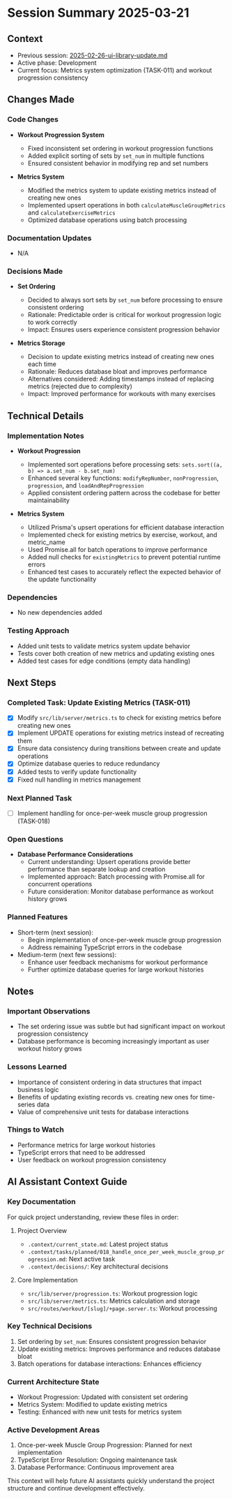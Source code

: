 # Session Summary 2025-03-21

## Context
- Previous session: [2025-02-26-ui-library-update.md](../sessions/2025-02-26-ui-library-update.md)
- Active phase: Development
- Current focus: Metrics system optimization (TASK-011) and workout progression consistency

## Changes Made
### Code Changes
- **Workout Progression System**
  - Fixed inconsistent set ordering in workout progression functions
  - Added explicit sorting of sets by `set_num` in multiple functions
  - Ensured consistent behavior in modifying rep and set numbers

- **Metrics System**
  - Modified the metrics system to update existing metrics instead of creating new ones
  - Implemented upsert operations in both `calculateMuscleGroupMetrics` and `calculateExerciseMetrics`
  - Optimized database operations using batch processing

### Documentation Updates
- N/A

### Decisions Made
- **Set Ordering**
  - Decided to always sort sets by `set_num` before processing to ensure consistent ordering
  - Rationale: Predictable order is critical for workout progression logic to work correctly
  - Impact: Ensures users experience consistent progression behavior

- **Metrics Storage**
  - Decision to update existing metrics instead of creating new ones each time
  - Rationale: Reduces database bloat and improves performance
  - Alternatives considered: Adding timestamps instead of replacing metrics (rejected due to complexity)
  - Impact: Improved performance for workouts with many exercises

## Technical Details
### Implementation Notes
- **Workout Progression**
  - Implemented sort operations before processing sets: `sets.sort((a, b) => a.set_num - b.set_num)`
  - Enhanced several key functions: `modifyRepNumber`, `nonProgression`, `progression`, and `loadAndRepProgression`
  - Applied consistent ordering pattern across the codebase for better maintainability

- **Metrics System**
  - Utilized Prisma's upsert operations for efficient database interaction
  - Implemented check for existing metrics by exercise, workout, and metric_name
  - Used Promise.all for batch operations to improve performance
  - Added null checks for `existingMetrics` to prevent potential runtime errors
  - Enhanced test cases to accurately reflect the expected behavior of the update functionality

### Dependencies
- No new dependencies added

### Testing Approach
- Added unit tests to validate metrics system update behavior
- Tests cover both creation of new metrics and updating existing ones
- Added test cases for edge conditions (empty data handling)

## Next Steps
### Completed Task: Update Existing Metrics (TASK-011)
- [x] Modify `src/lib/server/metrics.ts` to check for existing metrics before creating new ones
- [x] Implement UPDATE operations for existing metrics instead of recreating them
- [x] Ensure data consistency during transitions between create and update operations
- [x] Optimize database queries to reduce redundancy
- [x] Added tests to verify update functionality
- [x] Fixed null handling in metrics management

### Next Planned Task
- [ ] Implement handling for once-per-week muscle group progression (TASK-018)

### Open Questions
- **Database Performance Considerations**
  - Current understanding: Upsert operations provide better performance than separate lookup and creation
  - Implemented approach: Batch processing with Promise.all for concurrent operations
  - Future consideration: Monitor database performance as workout history grows

### Planned Features
- Short-term (next session):
  - Begin implementation of once-per-week muscle group progression
  - Address remaining TypeScript errors in the codebase
- Medium-term (next few sessions):
  - Enhance user feedback mechanisms for workout performance
  - Further optimize database queries for large workout histories

## Notes
### Important Observations
- The set ordering issue was subtle but had significant impact on workout progression consistency
- Database performance is becoming increasingly important as user workout history grows

### Lessons Learned
- Importance of consistent ordering in data structures that impact business logic
- Benefits of updating existing records vs. creating new ones for time-series data
- Value of comprehensive unit tests for database interactions

### Things to Watch
- Performance metrics for large workout histories
- TypeScript errors that need to be addressed
- User feedback on workout progression consistency

## AI Assistant Context Guide
### Key Documentation
For quick project understanding, review these files in order:

1. Project Overview
   - `.context/current_state.md`: Latest project status
   - `.context/tasks/planned/018_handle_once_per_week_muscle_group_progression.md`: Next active task
   - `.context/decisions/`: Key architectural decisions

2. Core Implementation
   - `src/lib/server/progression.ts`: Workout progression logic
   - `src/lib/server/metrics.ts`: Metrics calculation and storage
   - `src/routes/workout/[slug]/+page.server.ts`: Workout processing

### Key Technical Decisions
1. Set ordering by `set_num`: Ensures consistent progression behavior
2. Update existing metrics: Improves performance and reduces database bloat
3. Batch operations for database interactions: Enhances efficiency

### Current Architecture State
- Workout Progression: Updated with consistent set ordering
- Metrics System: Modified to update existing metrics
- Testing: Enhanced with new unit tests for metrics system

### Active Development Areas
1. Once-per-week Muscle Group Progression: Planned for next implementation
2. TypeScript Error Resolution: Ongoing maintenance task
3. Database Performance: Continuous improvement area

This context will help future AI assistants quickly understand the project structure and continue development effectively.
